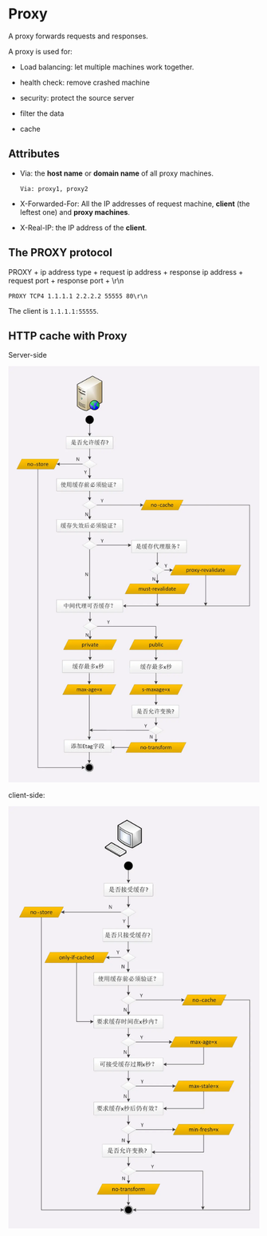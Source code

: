 # Proxy

A proxy forwards requests and responses.

A proxy is used for:

- Load balancing: let multiple machines work together.

- health check: remove crashed machine

- security: protect the source server

- filter the data

- cache

## Attributes

- Via: the **host name** or **domain name** of all proxy machines.

  ```code
  Via: proxy1, proxy2
  ```

- X-Forwarded-For: All the IP addresses of request machine, **client** (the leftest one) and **proxy machines**.

- X-Real-IP: the IP address of the **client**.

## The PROXY protocol

PROXY + ip address type + request ip address + response ip address + request port + response port + \r\n

```code
PROXY TCP4 1.1.1.1 2.2.2.2 55555 80\r\n
```

The client is `1.1.1.1:55555`.


## HTTP cache with Proxy

Server-side

![client-proxy-cache](https://raw.githubusercontent.com/EnzoSeason/study-notes/main/http/img/server-proxy-cache.png)


client-side:

![server-proxy-cache.png](https://raw.githubusercontent.com/EnzoSeason/study-notes/main/http/img/client-proxy-cache.png)
